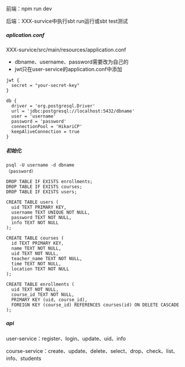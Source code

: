 前端：npm run dev

后端：XXX-survice中执行sbt run运行或sbt test测试

##### aplication.conf

XXX-survice/src/main/resources/application.conf

- dbname、username、password需要改为自己的
- jwt只在user-service的application.conf中添加

```
jwt {
  secret = "your-secret-key"
}
```

```
db {
  driver = 'org.postgresql.Driver'
  url = 'jdbc:postgresql://localhost:5432/dbname'
  user = 'username'
  password = 'password'
  connectionPool = 'HikariCP'
  keepAliveConnection = true
}
```

##### 初始化

```
psql -U username -d dbname
（password）
```

```
DROP TABLE IF EXISTS enrollments;
DROP TABLE IF EXISTS courses;
DROP TABLE IF EXISTS users;

CREATE TABLE users (
  uid TEXT PRIMARY KEY,
  username TEXT UNIQUE NOT NULL,
  password TEXT NOT NULL,
  info TEXT NOT NULL
);

CREATE TABLE courses (
  id TEXT PRIMARY KEY,
  name TEXT NOT NULL,
  uid TEXT NOT NULL,
  teacher_name TEXT NOT NULL,
  time TEXT NOT NULL,
  location TEXT NOT NULL
);

CREATE TABLE enrollments (
  uid TEXT NOT NULL,
  course_id TEXT NOT NULL,
  PRIMARY KEY (uid, course_id),
  FOREIGN KEY (course_id) REFERENCES courses(id) ON DELETE CASCADE
);
```

##### api

user-service：register、login、update、uid、info

course-service：create、update、delete、select、drop、check、list、info、students

